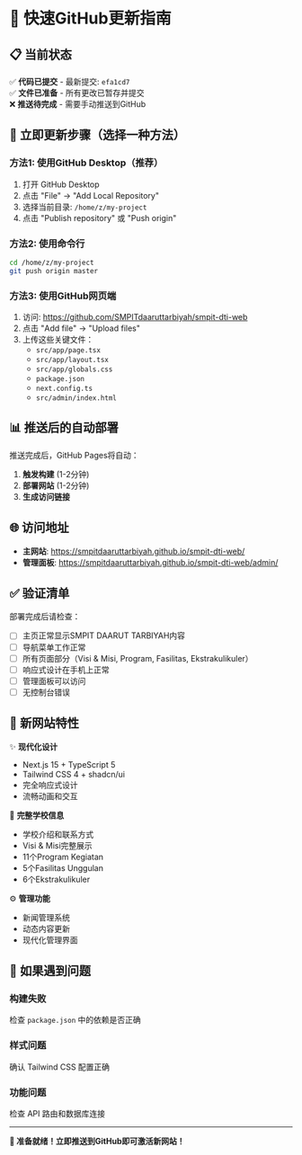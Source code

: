 # 🚀 快速GitHub更新指南

## 📋 当前状态
✅ **代码已提交** - 最新提交: `efa1cd7`  
✅ **文件已准备** - 所有更改已暂存并提交  
❌ **推送待完成** - 需要手动推送到GitHub

## 🎯 立即更新步骤（选择一种方法）

### 方法1: 使用GitHub Desktop（推荐）
1. 打开 GitHub Desktop
2. 点击 "File" → "Add Local Repository"
3. 选择当前目录: `/home/z/my-project`
4. 点击 "Publish repository" 或 "Push origin"

### 方法2: 使用命令行
```bash
cd /home/z/my-project
git push origin master
```

### 方法3: 使用GitHub网页端
1. 访问: https://github.com/SMPITdaaruttarbiyah/smpit-dti-web
2. 点击 "Add file" → "Upload files"
3. 上传这些关键文件：
   - `src/app/page.tsx`
   - `src/app/layout.tsx`
   - `src/app/globals.css`
   - `package.json`
   - `next.config.ts`
   - `src/admin/index.html`

## 📊 推送后的自动部署

推送完成后，GitHub Pages将自动：

1. **触发构建** (1-2分钟)
2. **部署网站** (1-2分钟)
3. **生成访问链接**

## 🌐 访问地址

- **主网站**: https://smpitdaaruttarbiyah.github.io/smpit-dti-web/
- **管理面板**: https://smpitdaaruttarbiyah.github.io/smpit-dti-web/admin/

## ✅ 验证清单

部署完成后请检查：

- [ ] 主页正常显示SMPIT DAARUT TARBIYAH内容
- [ ] 导航菜单工作正常
- [ ] 所有页面部分（Visi & Misi, Program, Fasilitas, Ekstrakulikuler）
- [ ] 响应式设计在手机上正常
- [ ] 管理面板可以访问
- [ ] 无控制台错误

## 🎉 新网站特性

✨ **现代化设计**
- Next.js 15 + TypeScript 5
- Tailwind CSS 4 + shadcn/ui
- 完全响应式设计
- 流畅动画和交互

🏫 **完整学校信息**
- 学校介绍和联系方式
- Visi & Misi完整展示
- 11个Program Kegiatan
- 5个Fasilitas Unggulan
- 6个Ekstrakulikuler

⚙️ **管理功能**
- 新闻管理系统
- 动态内容更新
- 现代化管理界面

## 🔧 如果遇到问题

### 构建失败
检查 `package.json` 中的依赖是否正确

### 样式问题
确认 Tailwind CSS 配置正确

### 功能问题
检查 API 路由和数据库连接

---

**🚀 准备就绪！立即推送到GitHub即可激活新网站！**